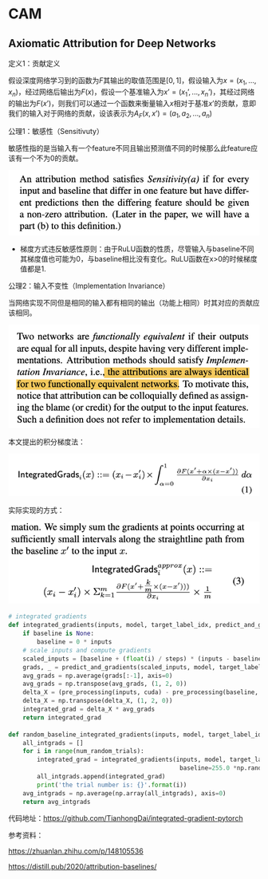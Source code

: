 # CAM

## Axiomatic Attribution for Deep Networks

定义1：贡献定义

假设深度网络学习到的函数为$F$其输出的取值范围是$[0,1]$，假设输入为$x=(x_1,...,x_n)$，经过网络后输出为$F(x)$，假设一个基准输入为$x’=(x_1’,...,x_n’)$，其经过网络的输出为$F(x’)$，则我们可以通过一个函数来衡量输入$x$相对于基准$x’$的贡献，意即我们的输入对于网络的贡献，设该表示为$A_F(x,x’)=(a_1,a_2,...,a_n)$



公理1：敏感性（Sensitivuty）

敏感性指的是当输入有一个feature不同且输出预测值不同的时候那么此feature应该有一个不为0的贡献。

![image-20210426192629792](../../%E6%B7%B1%E5%BA%A6%E5%AD%A6%E4%B9%A0/CV/CAM/image-20210426192629792.png)

- 梯度方式违反敏感性原则：由于RuLU函数的性质，尽管输入与baseline不同其梯度值也可能为0，与baseline相比没有变化。RuLU函数在x>0的时候梯度值都是1.

公理2：输入不变性（Implementation Invariance）

当网络实现不同但是相同的输入都有相同的输出（功能上相同）时其对应的贡献应该相同。

![image-20210426195627490](../../%E6%B7%B1%E5%BA%A6%E5%AD%A6%E4%B9%A0/CV/CAM/image-20210426195627490.png)

本文提出的积分梯度法：

![image-20210426210054000](../../%E6%B7%B1%E5%BA%A6%E5%AD%A6%E4%B9%A0/CV/CAM/image-20210426210054000.png)

实际实现的方式：

![image-20210426210941789](../../%E6%B7%B1%E5%BA%A6%E5%AD%A6%E4%B9%A0/CV/CAM/image-20210426210941789.png)

```python
# integrated gradients
def integrated_gradients(inputs, model, target_label_idx, predict_and_gradients, baseline, steps=50, cuda=False):
    if baseline is None:
        baseline = 0 * inputs 
    # scale inputs and compute gradients
    scaled_inputs = [baseline + (float(i) / steps) * (inputs - baseline) for i in range(0, steps + 1)]
    grads, _ = predict_and_gradients(scaled_inputs, model, target_label_idx, cuda)
    avg_grads = np.average(grads[:-1], axis=0)
    avg_grads = np.transpose(avg_grads, (1, 2, 0))
    delta_X = (pre_processing(inputs, cuda) - pre_processing(baseline, cuda)).detach().squeeze(0).cpu().numpy()
    delta_X = np.transpose(delta_X, (1, 2, 0))
    integrated_grad = delta_X * avg_grads
    return integrated_grad

def random_baseline_integrated_gradients(inputs, model, target_label_idx, predict_and_gradients, steps, num_random_trials, cuda):
    all_intgrads = []
    for i in range(num_random_trials):
        integrated_grad = integrated_gradients(inputs, model, target_label_idx, predict_and_gradients, \
                                                baseline=255.0 *np.random.random(inputs.shape), steps=steps, cuda=cuda)
        all_intgrads.append(integrated_grad)
        print('the trial number is: {}'.format(i))
    avg_intgrads = np.average(np.array(all_intgrads), axis=0)
    return avg_intgrads
```

代码地址：https://github.com/TianhongDai/integrated-gradient-pytorch

参考资料：

https://zhuanlan.zhihu.com/p/148105536

https://distill.pub/2020/attribution-baselines/

